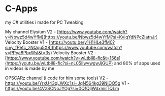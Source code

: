 # C-Apps
my C# utilities i made for PC Tweaking


My channel
Elysium V2 - [https://www.youtube.com/watch?v=Nbwz5d4wYfM](https://youtu.be/Nbwz5d4wYfM?si=KvIqYdNPcZlatnJr)
Velocity Booster V1 - [https://youtu.be/y1H1HLe3fM0?si=y_fPefc_zNQgu5X8](https://www.youtube.com/watch?v=PPya8PbxWsI&t=3s)
Velocity Booster V2 - [https://www.youtube.com/watch?v=wLtbIl8-flc&t=156s](https://youtu.be/wLtbIl8-flc?si=nL05liwvwgwJjGUP)
and 80% of apps used in videos is made by me

OPSCARz channel (i code for him some tools)
V2 - https://youtu.be/YrxU43qLWXc?si=JqN564kg39NiOQ5g
V1 - https://youtu.be/4VzSCNoJYOg?si=0QfQljWdxmirTQLm
